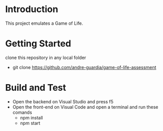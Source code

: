 # Introduction 
This project emulates a Game of Life. 

# Getting Started
clone this repository in any local folder
- git clone https://github.com/andre-guardia/game-of-life-assessment

# Build and Test
- Open the backend on Visual Studio and press f5
- Open the front-end on Visual Code and open a terminal and run these comands
  - npm install
  - npm start 
